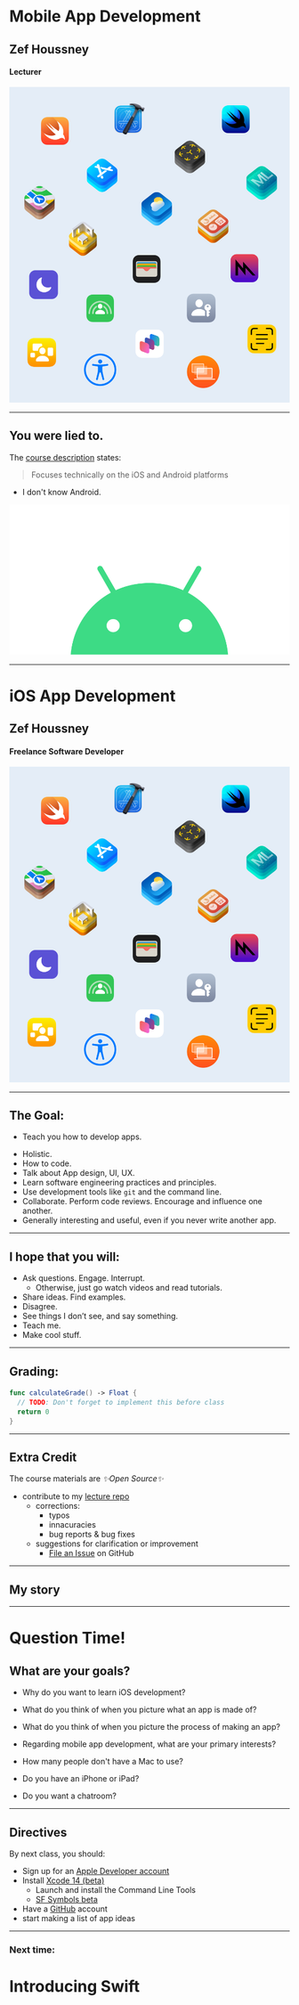 <!--
_class: lead
header: '![w:100](images/atlas.svg) <div style="float:right; margin-top:0px; margin-left: 0.3em;">4120/5120</div>'
-->

<style>
section.lead h2 {
  font-size: 1.25rem;
  color: #F05138;
}

section.lead h4 {
  margin-top: -8px;
  font-weight: normal;
}

section.end h1 {
  color: #F05138;
}

</style>

# <!-- fit --> Mobile App Development
## Zef Houssney
#### Lecturer


![bg right](images/dev-icons.png)

---

## You were lied to.

The [course description](https://docs.google.com/document/d/e/2PACX-1vRoVL8WLgDbpwAF4omonWs6cNrovlE1mLtHyOyC40ESNVz7WgUQLUhPTMZ3B62I6TwZCZ5sZnP5uOGn/pub) states:

> Focuses technically on the iOS and Android platforms

* I don't know Android.

![bg](images/android.svg)

<!--
That being said:
- I've worked on cross-platform teams
- kotlin similar to Swift
-->

---
<!-- _class: lead -->

# <!-- fit --> iOS App Development
## Zef Houssney
#### Freelance Software Developer

![bg right](images/dev-icons.png)

---

## The Goal:

- Teach you how to develop apps.

* Holistic.
* How to code.
* Talk about App design, UI, UX.
* Learn software engineering practices and principles.
* Use development tools like `git` and the command line.
* Collaborate. Perform code reviews. Encourage and influence one another.
* Generally interesting and useful, even if you never write another app.

<!--
Not just "how to code"

- Can't learn everything, if we tried to, it would be outdated by the time we finished.
- Principles
- Write, understand, and debug code
- Learn how learn, how to figure it out on your own
- the mindset using a computer as a developer
- I hope to provide a unique opportunity
-->

---

## I hope that you will:
* Ask questions. Engage. Interrupt.
  * Otherwise, just go watch videos and read tutorials.
* Share ideas. Find examples.
* Disagree.
* See things I don’t see, and say something.
* Teach me.
* Make cool stuff.

<!--
Examples of:

Patterns, good and bad
Pitfalls

Great user interfaces
Bad user interfaces
-->

---
## Grading:


```swift
func calculateGrade() -> Float {
  // TODO: Don't forget to implement this before class
  return 0
}
```
---

## Extra Credit

The course materials are _✨Open Source✨_

* contribute to my [lecture repo](https://github.com/zef/ATLAS-iOS)
  * corrections:
    - typos
    - innacuracies
    - bug reports & bug fixes
  * suggestions for clarification or improvement
    - [File an Issue](https://github.com/zef/ATLAS-iOS/issues/new) on GitHub

---

## My story

---

# Question Time!


## What are your goals?

- Why do you want to learn iOS development?

- What do you think of when you picture what an app is made of?

- What do you think of when you picture the process of making an app?

- Regarding mobile app development, what are your primary interests?

- How many people don't have a Mac to use?
- Do you have an iPhone or iPad?

- Do you want a chatroom?

---


## Directives

By next class, you should:

* Sign up for an [Apple Developer account](https://developer.apple.com)
* Install [Xcode 14 (beta)](https://developer.apple.com/xcode/)
  - Launch and install the Command Line Tools
  - [SF Symbols beta](https://developer.apple.com/sf-symbols/)
* Have a [GitHub](https://github.com) account
* start making a list of app ideas

---

<!-- _class: end -->

### Next time:

# Introducing Swift

